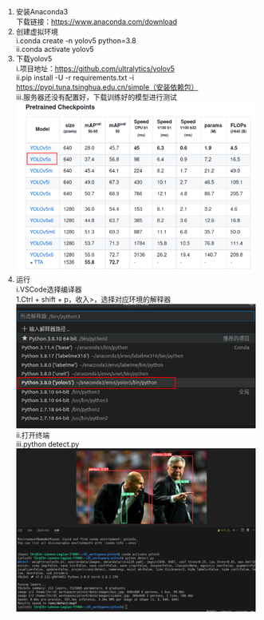 1. 安装Anaconda3   
下载链接：https://www.anaconda.com/download   
2. 创建虚拟环境   
    i.conda create -n yolov5 python=3.8   
    ii.conda activate yolov5   
3. 下载yolov5   
    i.项目地址：https://github.com/ultralytics/yolov5   
    ii.pip install -U -r requirements.txt -i https://pypi.tuna.tsinghua.edu.cn/simple（安装依赖包）   
    iii.服务器还没有配置好，下载训练好的模型进行测试   
    ![权重文件](../images/image-5.png)   
4. 运行   
    i.VSCode选择编译器   
        1.Ctrl + shift + p，收入>，选择对应环境的解释器   
        ![解释器选择](../images/image-6.png)   
    ii.打开终端   
    iii.python detect.py   
    ![查看运行结果](../images/image-7.png)   
        
